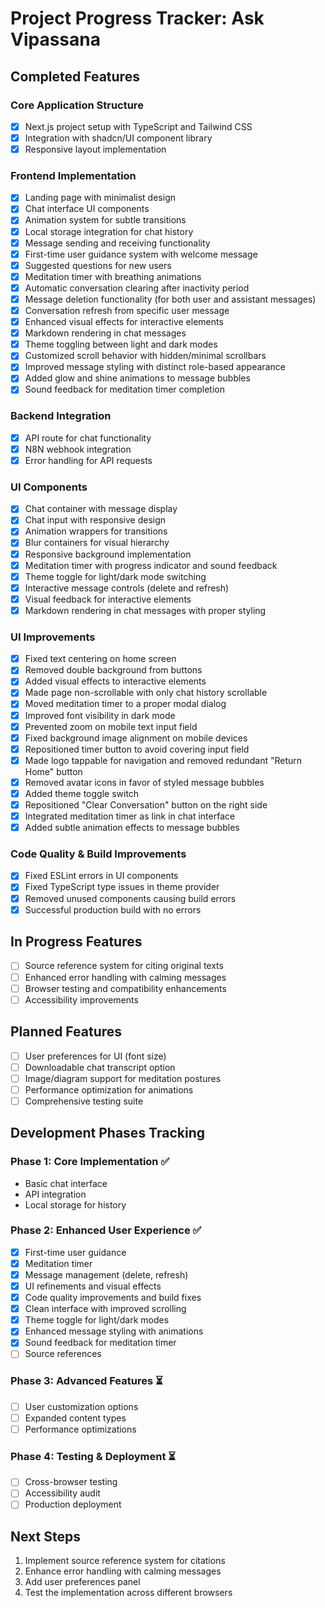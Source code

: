 # Project Progress Tracker: Ask Vipassana

## Completed Features

### Core Application Structure
- [x] Next.js project setup with TypeScript and Tailwind CSS
- [x] Integration with shadcn/UI component library
- [x] Responsive layout implementation

### Frontend Implementation
- [x] Landing page with minimalist design
- [x] Chat interface UI components
- [x] Animation system for subtle transitions
- [x] Local storage integration for chat history
- [x] Message sending and receiving functionality
- [x] First-time user guidance system with welcome message
- [x] Suggested questions for new users
- [x] Meditation timer with breathing animations
- [x] Automatic conversation clearing after inactivity period
- [x] Message deletion functionality (for both user and assistant messages)
- [x] Conversation refresh from specific user message
- [x] Enhanced visual effects for interactive elements
- [x] Markdown rendering in chat messages
- [x] Theme toggling between light and dark modes
- [x] Customized scroll behavior with hidden/minimal scrollbars
- [x] Improved message styling with distinct role-based appearance
- [x] Added glow and shine animations to message bubbles
- [x] Sound feedback for meditation timer completion

### Backend Integration
- [x] API route for chat functionality
- [x] N8N webhook integration
- [x] Error handling for API requests

### UI Components
- [x] Chat container with message display
- [x] Chat input with responsive design
- [x] Animation wrappers for transitions
- [x] Blur containers for visual hierarchy
- [x] Responsive background implementation
- [x] Meditation timer with progress indicator and sound feedback
- [x] Theme toggle for light/dark mode switching
- [x] Interactive message controls (delete and refresh)
- [x] Visual feedback for interactive elements
- [x] Markdown rendering in chat messages with proper styling

### UI Improvements
- [x] Fixed text centering on home screen
- [x] Removed double background from buttons
- [x] Added visual effects to interactive elements
- [x] Made page non-scrollable with only chat history scrollable
- [x] Moved meditation timer to a proper modal dialog
- [x] Improved font visibility in dark mode
- [x] Prevented zoom on mobile text input field
- [x] Fixed background image alignment on mobile devices
- [x] Repositioned timer button to avoid covering input field
- [x] Made logo tappable for navigation and removed redundant "Return Home" button
- [x] Removed avatar icons in favor of styled message bubbles
- [x] Added theme toggle switch
- [x] Repositioned "Clear Conversation" button on the right side
- [x] Integrated meditation timer as link in chat interface
- [x] Added subtle animation effects to message bubbles

### Code Quality & Build Improvements
- [x] Fixed ESLint errors in UI components
- [x] Fixed TypeScript type issues in theme provider
- [x] Removed unused components causing build errors
- [x] Successful production build with no errors

## In Progress Features
- [ ] Source reference system for citing original texts
- [ ] Enhanced error handling with calming messages
- [ ] Browser testing and compatibility enhancements
- [ ] Accessibility improvements

## Planned Features
- [ ] User preferences for UI (font size)
- [ ] Downloadable chat transcript option
- [ ] Image/diagram support for meditation postures
- [ ] Performance optimization for animations
- [ ] Comprehensive testing suite

## Development Phases Tracking

### Phase 1: Core Implementation ✅
- Basic chat interface
- API integration
- Local storage for history

### Phase 2: Enhanced User Experience ✅
- [x] First-time user guidance
- [x] Meditation timer
- [x] Message management (delete, refresh)
- [x] UI refinements and visual effects
- [x] Code quality improvements and build fixes
- [x] Clean interface with improved scrolling
- [x] Theme toggle for light/dark modes
- [x] Enhanced message styling with animations
- [x] Sound feedback for meditation timer
- [ ] Source references

### Phase 3: Advanced Features ⏳
- [ ] User customization options
- [ ] Expanded content types
- [ ] Performance optimizations

### Phase 4: Testing & Deployment ⏳
- [ ] Cross-browser testing
- [ ] Accessibility audit
- [ ] Production deployment

## Next Steps
1. Implement source reference system for citations
2. Enhance error handling with calming messages
3. Add user preferences panel
4. Test the implementation across different browsers
